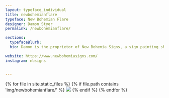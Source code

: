 ```yaml
---
layout: typeface_individual
title: newbohemianflare
typeface: New Bohemian Flare
designer: Damon Styer
permalink: /newbohemianflare/

sections:
  typefaceBlurb: 
  bio: Damon is the proprietor of New Bohemia Signs, a sign painting shop in San Francisco.

website: https://www.newbohemiasigns.com/
instagram: nbsigns


---
```


<div class="typeface__images">
{% for file in site.static_files %}
  {% if file.path contains 'img/newbohemianflare/' %}
    <img src="{{ file.path }}" />
  {% endif %}
{% endfor %}
</div>
